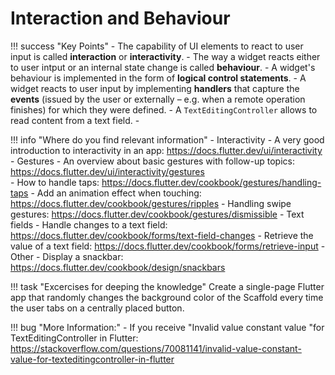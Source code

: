 # Interaction and Behaviour


!!! success "Key Points"
    - The capability of UI elements to react to user input is called **interaction** or **interactivity**.
    - The way a widget reacts either to user intput or an internal state change is called **behaviour**.
    - A widget's behaviour is implemented in the form of **logical control statements**.
    - A widget reacts to user input by implementing **handlers** that capture the **events** (issued by the user or externally – e.g. when a remote operation finishes) for which they were defined.
    - A `TextEditingController` allows to read content from a text field.
    - 



!!! info "Where do you find relevant information"
    - Interactivity
        - A very good introduction to interactivity in an app: <https://docs.flutter.dev/ui/interactivity>
    - Gestures
        - An overview about basic gestures with follow-up topics: <https://docs.flutter.dev/ui/interactivity/gestures>  
        - How to handle taps: <https://docs.flutter.dev/cookbook/gestures/handling-taps>
        - Add an animation effect when touching: <https://docs.flutter.dev/cookbook/gestures/ripples> 
        - Handling swipe gestures: <https://docs.flutter.dev/cookbook/gestures/dismissible>
    - Text fields
        - Handle changes to a text field: <https://docs.flutter.dev/cookbook/forms/text-field-changes>
        - Retrieve the value of a text field: <https://docs.flutter.dev/cookbook/forms/retrieve-input>
    - Other
        - Display a snackbar: <https://docs.flutter.dev/cookbook/design/snackbars>
  




<!-- 
## How to read text from a TextField

In order to read the content of a textfield, i.e., the text the user has entered and use it for creating a new list item, a `TextEditingController` is needed.

The `TextEditingController` class allows to read text from a TextField and also provides other widgets to control the behaviour of the textfield the controller is assigned to (e.g. to clear the inputs after an action is performed or add spaces to an entered IBAN).
 -->





!!! task "Excercises for deeping the knowledge"
    Create a single-page Flutter app that randomly changes the background color of the Scaffold every time the user tabs on a centrally placed button.





!!! bug "More Information:"
      - If you receive "Invalid value constant value "for TextEditingController in Flutter: <https://stackoverflow.com/questions/70081141/invalid-value-constant-value-for-texteditingcontroller-in-flutter>
